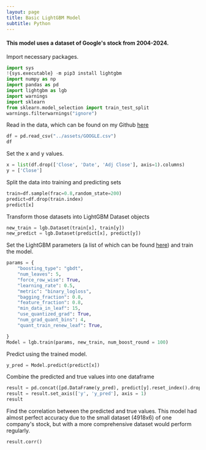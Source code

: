 ```yaml
---
layout: page
title: Basic LightGBM Model
subtitle: Python
---
```


#### This model uses a dataset of Google's stock from 2004-2024. 

Import necessary packages.
```python
import sys
!{sys.executable} -m pip3 install lightgbm
import numpy as np
import pandas as pd
import lightgbm as lgb
import warnings
import sklearn
from sklearn.model_selection import train_test_split
warnings.filterwarnings("ignore")
```

Read in the data, which can be found on my Github [here](https://github.com/sarenechoudhury/sarenechoudhury/blob/7869c453d81eaed3fe84d85cb441618483a9a9da/assets/GOOGLE.csv) 
```python
df = pd.read_csv("../assets/GOOGLE.csv")
df
```

Set the x and y values.
```python
x = list(df.drop(['Close', 'Date', 'Adj Close'], axis=1).columns)
y = ['Close']
```

Split the data into training and predicting sets
```python
train=df.sample(frac=0.8,random_state=200)
predict=df.drop(train.index)
predict[x]
```

Transform those datasets into LightGBM Dataset objects
```python
new_train = lgb.Dataset(train[x], train[y])
new_predict = lgb.Dataset(predict[x], predict[y])
```

Set the LightGBM parameters (a list of which can be found [here](https://lightgbm.readthedocs.io/en/latest/Parameters.html)) and train the model.
```python
params = {
    "boosting_type": "gbdt",
    "num_leaves": 5,
    "force_row_wise": True,
    "learning_rate": 0.5,
    "metric": "binary_logloss",
    "bagging_fraction": 0.8,
    "feature_fraction": 0.8,
    "min_data_in_leaf": 15,
    "use_quantized_grad": True,
    "num_grad_quant_bins": 4,
    "quant_train_renew_leaf": True,

}
Model = lgb.train(params, new_train, num_boost_round = 100)
```

Predict using the trained model.
```python
y_pred = Model.predict(predict[x])
```

Combine the predicted and true values into one dataframe 
```python
result = pd.concat([pd.DataFrame(y_pred), predict[y].reset_index().drop('index', axis = 1)], axis = 1, ignore_index = True)
result = result.set_axis(['y', 'y_pred'], axis = 1)
result
```

Find the correlation between the predicted and true values. This model had almost perfect accuracy due to the small dataset (4918x6) of one company's stock, but with a more comprehensive dataset would perform regularly. 
```python
result.corr()
```




